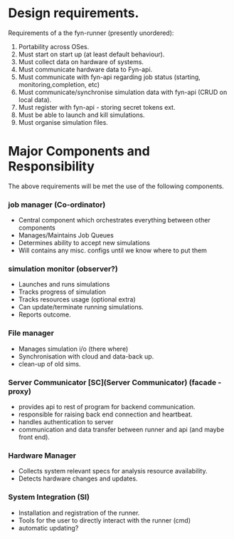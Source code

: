 # Design requirements.

Requirements of a the fyn-runner (presently unordered):
1. Portability across OSes.
2. Must start on start up (at least default behaviour).
3. Must collect data on hardware of systems.
4. Must communicate hardware data to Fyn-api.
5. Must communicate with fyn-api regarding job status (starting, monitoring,completion, etc)
6. Must communicate/synchronise simulation data with fyn-api (CRUD on local data).
7. Must register with fyn-api - storing secret tokens ext.
8. Must be able to launch and kill simulations.
9. Must organise simulation files.

# Major Components and Responsibility

The above requirements will be met the use of the following components.

### job manager (Co-ordinator)
- Central component which orchestrates everything between other components
- Manages/Maintains Job Queues
- Determines ability to accept new simulations
- Will contains any misc. configs until we know where to put them

### simulation monitor (observer?)
- Launches and runs simulations
- Tracks progress of simulation
- Tracks resources usage (optional extra)
- Can update/terminate running simulations.
- Reports outcome.

### File manager
- Manages simulation i/o (there where) 
- Synchronisation with cloud and data-back up.
- clean-up of old sims.

### Server Communicator [SC](Server Communicator) (facade - proxy)
- provides api to rest of program for backend communication.
- responsible for raising back end connection and heartbeat.
- handles authentication to server
- communication and data transfer between runner and api (and maybe front end).
  
### Hardware Manager
- Collects system relevant specs for analysis resource availability.
- Detects hardware changes and updates.

### System Integration (SI)
- Installation and registration of the runner.
- Tools for the user to directly interact with the runner (cmd)
- automatic updating?
